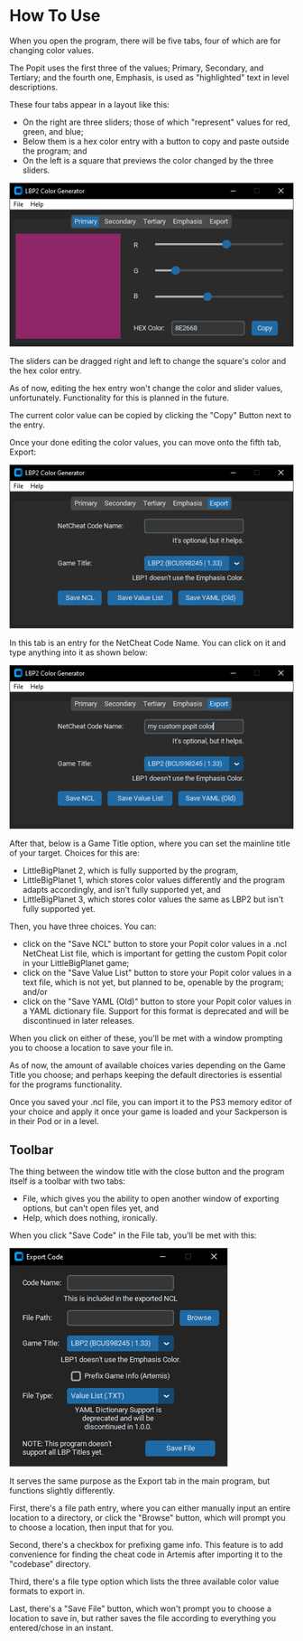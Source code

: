 # How To Use 
When you open the program, there will be five tabs, four of which are for changing color values. 

The Popit uses the first three of the values; Primary, Secondary, and Tertiary; and the fourth one, Emphasis, is used as "highlighted" text in level descriptions.

These four tabs appear in a layout like this:
- On the right are three sliders; those of which "represent" values for red, green, and blue;
- Below them is a hex color entry with a button to copy and paste outside the program; and
- On the left is a square that previews the color changed by the three sliders.

![Editing the Primary Color in the LBP Popit Color Generator GUI](./resources/main_changecolor.png)

The sliders can be dragged right and left to change the square's color and the hex color entry. 

As of now, editing the hex entry won't change the color and slider values, unfortunately. Functionality for this is planned in the future.

The current color value can be copied by clicking the "Copy" Button next to the entry.

Once your done editing the color values, you can move onto the fifth tab, Export:

![Export Tab in the LBP Popit Color Generator GUI](./resources/main_export.png)

In this tab is an entry for the NetCheat Code Name. You can click on it and type anything into it as shown below:

![Entering a Code Name in the Export Tab of the LittleBigPlanet Color Generator GUI](./resources/main_exportcodename.png)

After that, below is a Game Title option, where you can set the mainline title of your target. Choices for this are:
- LittleBigPlanet 2, which is fully supported by the program,
- LittleBigPlanet 1, which stores color values differently and the program adapts accordingly, and isn't fully supported yet, and
- LittleBigPlanet 3, which stores color values the same as LBP2 but isn't fully supported yet.

Then, you have three choices. You can:
- click on the "Save NCL" button to store your Popit color values in a .ncl NetCheat List file, which is important for getting the custom Popit color in your LittleBigPlanet game;
- click on the "Save Value List" button to store your Popit color values in a text file, which is not yet, but planned to be, openable by the program; and/or
- click on the "Save YAML (Old)" button to store your Popit color values in a YAML dictionary file. Support for this format is deprecated and will be discontinued in later releases.

When you click on either of these, you'll be met with a window prompting you to choose a location to save your file in.

As of now, the amount of available choices varies depending on the Game Title you choose; and perhaps keeping the default directories is essential for the programs functionality.

Once you saved your .ncl file, you can import it to the PS3 memory editor of your choice and apply it once your game is loaded and your Sackperson is in their Pod or in a level.

## Toolbar

The thing between the window title with the close button and the program itself is a toolbar with two tabs:
- File, which gives you the ability to open another window of exporting options, but can't open files yet, and
- Help, which does nothing, ironically.

When you click "Save Code" in the File tab, you'll be met with this:

![A Separate Code Export Window with One More Feature](./resources/main_exportwindow.png)

It serves the same purpose as the Export tab in the main program, but functions slightly differently.

First, there's a file path entry, where you can either manually input an entire location to a directory, or click the "Browse" button, which will prompt you to choose a location, then input that for you.

Second, there's a checkbox for prefixing game info. This feature is to add convenience for finding the cheat code in Artemis after importing it to the "codebase" directory.

Third, there's a file type option which lists the three available color value formats to export in.

Last, there's a "Save File" button, which won't prompt you to choose a location to save in, but rather saves the file according to everything you entered/chose in an instant.
